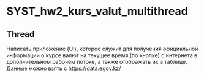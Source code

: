 # SYST_hw2_kurs_valut_multithread

## Thread

Написать приложение (UI), которое служит для получения официальной информации о курсе валют на текущее время (по кнопке) с интернета в дополнительном рабочем потоке, а также отображать их в таблице. Данные можно взять c https://data.egov.kz/
